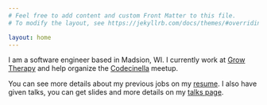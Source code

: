 ```yaml
---
# Feel free to add content and custom Front Matter to this file.
# To modify the layout, see https://jekyllrb.com/docs/themes/#overriding-theme-defaults

layout: home
---
```


I am a software engineer based in Madsion, WI. I currently work at [Grow Therapy](https://www.growtherapy.com) and help organize the [Codecinella](https://codecinella.org) meetup.

You can see more details about my previous jobs on my [resume](assets/web_resume.pdf). I also have given talks, you can get slides and more details on my [talks page](/talks). 